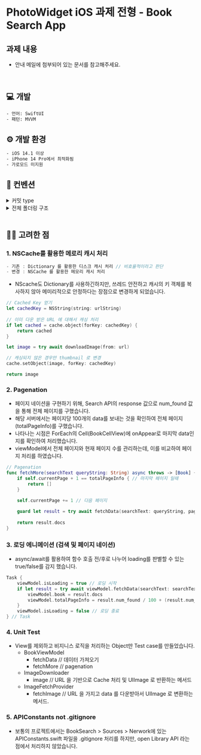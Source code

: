 # PhotoWidget iOS 과제 전형 - Book Search App
## 과제 내용
- 안내 메일에 첨부되어 있는 문서를 참고해주세요.

<br>

## 💻 개발

```sh
- 언어: SwiftUI
- 패턴: MVVM
```

## ⚙️ 개발 환경

```sh
- iOS 14.1 이상
- iPhone 14 Pro에서 최적화됨
- 가로모드 미지원
```

## 🤝 컨벤션
<details>
<summary>커밋 type</summary>

```
- [Feat] 새로운 기능 구현
- [Fix] 버그, 오류 해결
- [Style] 스타일 관련 기능(코드 포맷팅, 세미콜론 누락, 코드 자체의 변경이 없는 경우)
- [Chore] 빌드 업무 수정, 패키지 매니저 수정 (gitignore 수정 등)
- [Build] 빌드 파일 수정
- [Docs] 문서 수정
- [Rename] 파일 이름/위치 변경
```
</details>

<details>
<summary>전체 폴더링 구조</summary>

```
📦 Socar
|
+ 🗂 App                     // AppDelegate, SceneDelegate
|
+ 🗂 Resources
|         
+------🗂 Assets             // Image, Color Asset
|
+------🗂 Modifiers          // Modifier 모음
│         
+ 🗂 Sources
|
+------🗂 Models             // Book
|
+------🗂 Network            // Network 관련 파일
|       |
|       +------🗂 Error      // 비동기 Image Error
|
+------🗂 Views              // View 모음
|       |
|       +------🗂 Book       // BookListView, BookCellView
|       │         
|       +------🗂 BookDetail // BookViewModel
|
+------🗂 ViewModels         // ViewModel 모음 (BookViewModels)
```
</details>
<br>

## 🧑‍💻 고려한 점
### 1. NSCache를 활용한 메로리 캐시 처리

```swift
- 기존 : Dictionary 를 활용한 디스크 캐시 처리 // 비효율적이라고 판단
- 변경 : NSCache 를 활용한 메모리 캐시 처리
```
- NScache도 Dictionary를 사용하긴하지만, 쓰레드 안전하고 캐시의 키 객체를 복사하지 않아 메미리적으로 안정하다는 장점으로 변경하게 되었습니다.
```swift
// Cached Key 얻기
let cachedKey = NSString(string: urlString)
        
// 이미 다운 받은 URL 에 대해서 캐싱 처리
if let cached = cache.object(forKey: cachedKey) {
    return cached
}

let image = try await downloadImage(from: url)

// 캐싱되지 않은 경우만 thumbnail 로 변경
cache.setObject(image, forKey: cachedKey)

return image
```

### 2. Pagenation
- 페이지 네이션을 구현하기 위해,  Search API의 response 값으로 num_found 값을 통해 전체 페이지를 구했습니다.
- 해당 서버에서는 페이지당 100개의 data를 보내는 것을 확인하여 전체 페이지(totalPageInfo)를 구했습니다.
- 나타나는 시점은 ForEach의 Cell(BookCellView)에 onAppear로 마지막 data인지를 확인하여 처리했습니다.
- viewModel에서 전체 페이지와 현재 페이지 수를 관리하는데, 이를 비교하여 페이지 처리를 하였습니다.
```Swift
// Pagenation
func fetchMore(searchText queryString: String) async throws -> [Book] {
    if self.currentPage + 1 == totalPageInfo { // 마지막 페이지 일때
        return []
    }

    self.currentPage += 1 // 다음 페이지
    
    guard let result = try await fetchData(searchText: queryString, page: currentPage) else { return [] }
    
    return result.docs
}
```

### 3. 로딩 에니메이션 (검색 및 페이지 네이션)
- async/await를 활용하여 함수 호출 전/후로 나누어 loading를 판별할 수 있는 true/false를 감지 했습니다.
```swift
Task {
    viewModel.isLoading = true // 로딩 시작
    if let result = try await viewModel.fetchData(searchText: searchText) {
        viewModel.book = result.docs
        viewModel.totalPageInfo = result.num_found / 100 + (result.num_found % 100 > 0 ? 1 : 0) // 100 단위로 받음, 나머지가 존재할 경우 반올림
    }
    viewModel.isLoading = false // 로딩 종료
} // Task
```

### 4. Unit Test
- View를 제외하고  비지니스 로직을 처리하는 Object만 Test case를 만들었습니다.
  - BookViewModel
    - fetchData // 데이터 가져오기
    - fetchMore // pagenation
  - ImageDownloader
    - image // URL 을 기반으로 Cache 처리 및 UIImage 로 반환하는 메서드
  - ImageFetchProvider
    - fetchImage // URL 을 가지고 data 를 다운받아서 UIImage 로 변환하는 메서드.

### 5. APIConstants not .gitignore
- 보통의 프로젝트에서는 BookSearch > Sources > Nerwork에 있는 APIConstants.swift 파일을 .gitignore 처리를 하지만, open Library API 라는 점에서 처리하지 않았습니다.